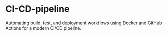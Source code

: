 # CI-CD-pipeline
Automating build, test, and deployment workflows using Docker and GitHub Actions for a modern CI/CD pipeline.
